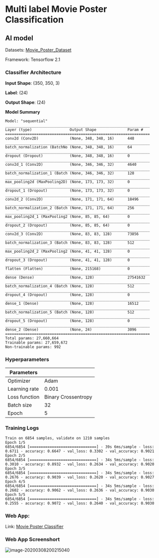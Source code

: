 # Multi label Movie Poster Classification

## AI model

Datasets: [Movie_Poster_Dataset](https://www.cs.ccu.edu.tw/~wtchu/projects/MoviePoster/Movie_Poster_Dataset.zip)

Framework: Tensorflow 2.1

### Classifier Architecture

**Input Shape**: (350, 350, 3)

**Label**: (24)

**Output Shape**: (24)

**Model Summary**

```
Model: "sequential"
_________________________________________________________________
Layer (type)                 Output Shape              Param #   
=================================================================
conv2d (Conv2D)              (None, 348, 348, 16)      448       
_________________________________________________________________
batch_normalization (BatchNo (None, 348, 348, 16)      64        
_________________________________________________________________
dropout (Dropout)            (None, 348, 348, 16)      0         
_________________________________________________________________
conv2d_1 (Conv2D)            (None, 346, 346, 32)      4640      
_________________________________________________________________
batch_normalization_1 (Batch (None, 346, 346, 32)      128       
_________________________________________________________________
max_pooling2d (MaxPooling2D) (None, 173, 173, 32)      0         
_________________________________________________________________
dropout_1 (Dropout)          (None, 173, 173, 32)      0         
_________________________________________________________________
conv2d_2 (Conv2D)            (None, 171, 171, 64)      18496     
_________________________________________________________________
batch_normalization_2 (Batch (None, 171, 171, 64)      256       
_________________________________________________________________
max_pooling2d_1 (MaxPooling2 (None, 85, 85, 64)        0         
_________________________________________________________________
dropout_2 (Dropout)          (None, 85, 85, 64)        0         
_________________________________________________________________
conv2d_3 (Conv2D)            (None, 83, 83, 128)       73856     
_________________________________________________________________
batch_normalization_3 (Batch (None, 83, 83, 128)       512       
_________________________________________________________________
max_pooling2d_2 (MaxPooling2 (None, 41, 41, 128)       0         
_________________________________________________________________
dropout_3 (Dropout)          (None, 41, 41, 128)       0         
_________________________________________________________________
flatten (Flatten)            (None, 215168)            0         
_________________________________________________________________
dense (Dense)                (None, 128)               27541632  
_________________________________________________________________
batch_normalization_4 (Batch (None, 128)               512       
_________________________________________________________________
dropout_4 (Dropout)          (None, 128)               0         
_________________________________________________________________
dense_1 (Dense)              (None, 128)               16512     
_________________________________________________________________
batch_normalization_5 (Batch (None, 128)               512       
_________________________________________________________________
dropout_5 (Dropout)          (None, 128)               0         
_________________________________________________________________
dense_2 (Dense)              (None, 24)                3096      
=================================================================
Total params: 27,660,664
Trainable params: 27,659,672
Non-trainable params: 992
```



### Hyperparameters

| Parameters    |                     |
| ------------- | ------------------- |
| Optimizer     | Adam                |
| Learning rate | 0.001               |
| Loss function | Binary Crossentropy |
| Batch size    | 32                  |
| Epoch         | 5                   |

### Training Logs

```
Train on 6854 samples, validate on 1210 samples
Epoch 1/5
6854/6854 [==============================] - 39s 6ms/sample - loss: 0.6711 - accuracy: 0.6647 - val_loss: 0.3302 - val_accuracy: 0.9021
Epoch 2/5
6854/6854 [==============================] - 34s 5ms/sample - loss: 0.3010 - accuracy: 0.8932 - val_loss: 0.2634 - val_accuracy: 0.9020
Epoch 3/5
6854/6854 [==============================] - 34s 5ms/sample - loss: 0.2676 - accuracy: 0.9039 - val_loss: 0.2620 - val_accuracy: 0.9027
Epoch 4/5
6854/6854 [==============================] - 34s 5ms/sample - loss: 0.2602 - accuracy: 0.9062 - val_loss: 0.2636 - val_accuracy: 0.9030
Epoch 5/5
6854/6854 [==============================] - 34s 5ms/sample - loss: 0.2555 - accuracy: 0.9072 - val_loss: 0.2640 - val_accuracy: 0.9030
```



### Web App:







Link: [Movie Poster Classifier](https://flutter-web-3a021.firebaseapp.com/#/)





### Web App Screenshort

![image-20200308200215040](/home/shudipto/.config/Typora/typora-user-images/image-20200308200215040.png)
